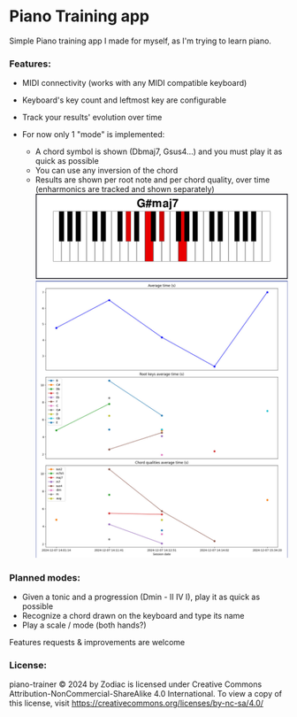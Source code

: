 # Piano Training app

Simple Piano training app I made for myself, as I'm trying to learn piano.

### Features:

- MIDI connectivity (works with any MIDI compatible keyboard)
- Keyboard's key count and leftmost key are configurable
- Track your results' evolution over time
- For now only 1 "mode" is implemented:

  - A chord symbol is shown (Dbmaj7, Gsus4...) and you must play it as quick as possible
  - You can use any inversion of the chord
  - Results are shown per root note and per chord quality, over time (enharmonics are tracked and shown separately)
    ![My Image](images/PlayChord.jpg)
    ![My Image](images/PlayChordResultsTracking.jpg)

### Planned modes:

- Given a tonic and a progression (Dmin - II IV I), play it as quick as possible
- Recognize a chord drawn on the keyboard and type its name
- Play a scale / mode (both hands?)

Features requests & improvements are welcome

### License:

piano-trainer © 2024 by Zodiac is licensed under Creative Commons Attribution-NonCommercial-ShareAlike 4.0 International. To view a copy of this license, visit https://creativecommons.org/licenses/by-nc-sa/4.0/
